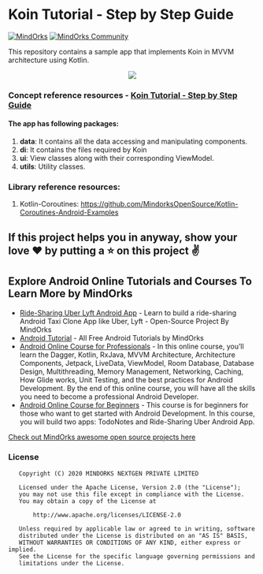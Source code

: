 # Koin Tutorial - Step by Step Guide
[![MindOrks](https://img.shields.io/badge/mindorks-opensource-blue.svg)](https://mindorks.com/open-source-projects)
[![MindOrks Community](https://img.shields.io/badge/join-community-blue.svg)](https://mindorks.com/join-community)

This repository contains a sample app that implements Koin in MVVM architecture using Kotlin.
<p align="center">
  <img src="https://github.com/MindorksOpenSource/Koin-Tutorial/blob/master/assets/banner-koin.png">
</p>

### Concept reference resources - [Koin Tutorial - Step by Step Guide](https://blog.mindorks.com/kotlin-koin-tutorial)

#### The app has following packages:
1. **data**: It contains all the data accessing and manipulating components.
2. **di**: It contains the files required by Koin
3. **ui**: View classes along with their corresponding ViewModel.
4. **utils**: Utility classes.

### Library reference resources:
1. Kotlin-Coroutines: https://github.com/MindorksOpenSource/Kotlin-Coroutines-Android-Examples


## If this project helps you in anyway, show your love :heart: by putting a :star: on this project :v:

## Explore Android Online Tutorials and Courses To Learn More by MindOrks
* [Ride-Sharing Uber Lyft Android App](https://github.com/MindorksOpenSource/ridesharing-uber-lyft-app) - Learn to build a ride-sharing Android Taxi Clone App like Uber, Lyft - Open-Source Project By MindOrks
* [Android Tutorial](https://mindorks.com/android-tutorial) - All Free Android Tutorials by MindOrks
* [Android Online Course for Professionals](https://mindorks.com/android-app-development-online-course-for-professionals) - In this online course, you’ll learn the Dagger, Kotlin, RxJava, MVVM Architecture, Architecture Components, Jetpack, LiveData, ViewModel, Room Database, Database Design, Multithreading, Memory Management, Networking, Caching, How Glide works, Unit Testing, and the best practices for Android Development. By the end of this online course, you will have all the skills you need to become a professional Android Developer.
* [Android Online Course for Beginners](https://mindorks.com/android-app-development-online-course-for-beginners) - This course is for beginners for those who want to get started with Android Development. In this course, you will build two apps: TodoNotes and Ride-Sharing Uber Android App.          

[Check out MindOrks awesome open source projects here](https://mindorks.com/open-source-projects)

### License
```
   Copyright (C) 2020 MINDORKS NEXTGEN PRIVATE LIMITED

   Licensed under the Apache License, Version 2.0 (the "License");
   you may not use this file except in compliance with the License.
   You may obtain a copy of the License at

       http://www.apache.org/licenses/LICENSE-2.0

   Unless required by applicable law or agreed to in writing, software
   distributed under the License is distributed on an "AS IS" BASIS,
   WITHOUT WARRANTIES OR CONDITIONS OF ANY KIND, either express or implied.
   See the License for the specific language governing permissions and
   limitations under the License.
```
